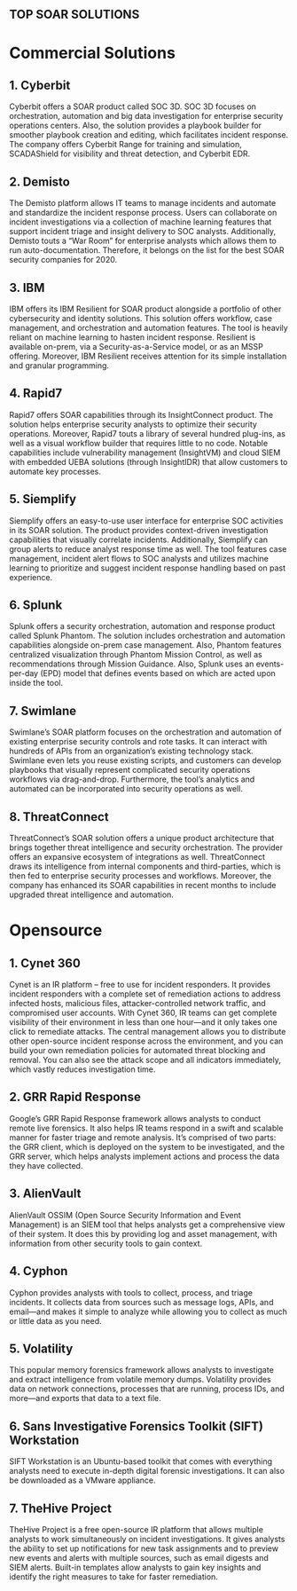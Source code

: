 TOP SOAR SOLUTIONS
---

# Commercial Solutions
## 1. Cyberbit
Cyberbit offers a SOAR product called SOC 3D. 
SOC 3D focuses on orchestration, automation and big data investigation for enterprise security operations centers. 
Also, the solution provides a playbook builder for smoother playbook creation and editing, which facilitates incident response. 
The company offers Cyberbit Range for training and simulation, SCADAShield for visibility and threat detection, and Cyberbit EDR. 

## 2. Demisto
The Demisto platform allows IT teams to manage incidents and automate and standardize the incident response process. 
Users can collaborate on incident investigations via a collection of machine learning features that support incident triage and insight delivery to SOC analysts. 
Additionally, Demisto touts a “War Room” for enterprise analysts which allows them to run auto-documentation. 
Therefore, it belongs on the list for the best SOAR security companies for 2020.

## 3. IBM
IBM offers its IBM Resilient for SOAR product alongside a portfolio of other cybersecurity and identity solutions. 
This solution offers workflow, case management, and orchestration and automation features. 
The tool is heavily reliant on machine learning to hasten incident response. 
Resilient is available on-prem, via a Security-as-a-Service model, or as an MSSP offering. 
Moreover, IBM Resilient receives attention for its simple installation and granular programming. 

## 4. Rapid7
Rapid7 offers SOAR capabilities through its InsightConnect product. 
The solution helps enterprise security analysts to optimize their security operations. 
Moreover, Rapid7 touts a library of several hundred plug-ins, as well as a visual workflow builder that requires little to no code. 
Notable capabilities include vulnerability management (InsightVM) and cloud SIEM with embedded UEBA solutions (through InsightIDR) that allow customers to automate key processes. 

## 5. Siemplify
Siemplify offers an easy-to-use user interface for enterprise SOC activities in its SOAR solution. 
The product provides context-driven investigation capabilities that visually correlate incidents. 
Additionally, Siemplify can group alerts to reduce analyst response time as well. 
The tool features case management, incident alert flows to SOC analysts and utilizes machine learning to prioritize and suggest incident response handling based on past experience.

## 6. Splunk
Splunk offers a security orchestration, automation and response product called Splunk Phantom. 
The solution includes orchestration and automation capabilities alongside on-prem case management. 
Also, Phantom features centralized visualization through Phantom Mission Control, as well as recommendations through Mission Guidance. 
Also, Splunk uses an events-per-day (EPD) model that defines events based on which are acted upon inside the tool. 

## 7. Swimlane
Swimlane’s SOAR platform focuses on the orchestration and automation of existing enterprise security controls and rote tasks. 
It can interact with hundreds of APIs from an organization’s existing technology stack. 
Swimlane even lets you reuse existing scripts, and customers can develop playbooks that visually represent complicated security operations workflows via drag-and-drop. 
Furthermore, the tool’s analytics and automated can be incorporated into security operations as well.

## 8. ThreatConnect
ThreatConnect’s SOAR solution offers a unique product architecture that brings together threat intelligence and security orchestration. 
The provider offers an expansive ecosystem of integrations as well. 
ThreatConnect draws its intelligence from internal components and third-parties, which is then fed to enterprise security processes and workflows. 
Moreover, the company has enhanced its SOAR capabilities in recent months to include upgraded threat intelligence and automation. 

# Opensource
## 1. Cynet 360
Cynet is an IR platform – free to use for incident responders. It  provides incident responders with a complete set of remediation actions to address infected hosts, malicious files, attacker-controlled network traffic, and compromised user accounts. With Cynet 360, IR teams can get complete visibility of their environment in less than one hour—and it only takes one click to remediate attacks. The central management allows you to distribute other open-source incident response across the environment, and you can build your own remediation policies for automated threat blocking and removal. You can also see the attack scope and all indicators immediately, which vastly reduces investigation time.

## 2. GRR Rapid Response

Google’s GRR Rapid Response framework allows analysts to conduct remote live forensics. It also helps IR teams respond in a swift and scalable manner for faster triage and remote analysis. It’s comprised of two parts: the GRR client, which is deployed on the system to be investigated, and the GRR server, which helps analysts implement actions and process the data they have collected.

## 3. AlienVault

AlienVault OSSIM (Open Source Security Information and Event Management) is an SIEM tool that helps analysts get a comprehensive view of their system. It does this by providing log and asset management, with information from other security tools to gain context.

## 4. Cyphon
Cyphon provides analysts with tools to collect, process, and triage incidents. It collects data from sources such as message logs, APIs, and email—and makes it simple to analyze while allowing you to collect as much or little data as you need.

## 5. Volatility
This popular memory forensics framework allows analysts to investigate and extract intelligence from volatile memory dumps. Volatility provides data on network connections, processes that are running, process IDs, and more—and exports that data to a text file.

## 6. Sans Investigative Forensics Toolkit (SIFT) Workstation
SIFT Workstation is an Ubuntu-based toolkit that comes with everything analysts need to execute in-depth digital forensic investigations. It can also be downloaded as a VMware appliance.

## 7. TheHive Project
TheHive Project is a free open-source IR platform that allows multiple analysts to work simultaneously on incident investigations. It gives analysts the ability to set up notifications for new task assignments and to preview new events and alerts with multiple sources, such as email digests and SIEM alerts. Built-in templates allow analysts to gain key insights and identify the right measures to take for faster remediation.

